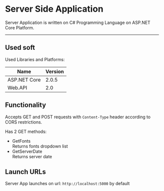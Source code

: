 # Server Side Application
Server Application is written on C# Programming Language on ASP.NET Core Platform.
___
## Used soft

Used Libraries and Platforms:

| Name | Version |
| ------ | ------ |
| ASP.NET Core | 2.0.5 |
| Web.API | 2.0 |

## Functionality

Accepts GET and POST requests with `Content-Type` header according to CORS restrictions.

Has 2 GET methods:

- GetFonts
    <br/>Returns fonts dropdown list
- GetServerDate
    <br/>Returns server date

## Launch URLs

Server App launches on url: `http://localhost:5000` by default
